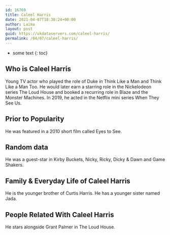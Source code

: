 ```yaml
---
id: 16769
title: Caleel Harris
date: 2021-04-07T18:38:24+00:00
author: Laima
layout: post
guid: https://ukdataservers.com/caleel-harris/
permalink: /04/07/caleel-harris/
---
```


* some text
{: toc}


## Who is Caleel Harris
                  
                  
                  
Young TV actor who played the role of Duke in Think Like a Man and Think Like a Man Too. He would later earn a starring role in the Nickelodeon series The Loud House and booked a recurring role in Blaze and the Monster Machines. In 2019, he acted in the Netflix mini series When They See Us.
                  
              
            
              
            
                
                
                
## Prior to Popularity
                  
                  
                  
He was featured in a 2010 short film called Eyes to See.
                  
              
            
              
            
                
                
                
## Random data
                  
                  
                  
He was a guest-star in Kirby Buckets, Nicky, Ricky, Dicky & Dawn and Game Shakers.
                  
              
            
              
            
                
                
                
## Family & Everyday Life of Caleel Harris
                  
                  
                  
He is the younger brother of Curtis Harris. He has a younger sister named Jada.
                  
              
            
              
            
                
                
                
## People Related With Caleel Harris
                  
                  
                  
He stars alongside Grant Palmer in The Loud House.
                  
              
            
              
            
                
              
            
              
              
            
            
              
            
          
          
          